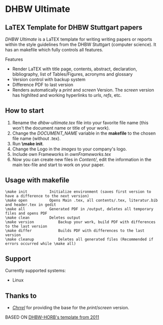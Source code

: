 DHBW Ultimate
=============
## LaTEX Template for DHBW Stuttgart papers
_DHBW Ultimate_ is a LaTEX template for writing writing papers or reports within the style guidelines from the DHBW Stuttgart (computer science).
It has an makefile which fully controls all features.

Features
  + Render LaTEX with title page, contents, abstract, declaration, bibliography, list of Tables/Figures, acronyms and glossary
  + Version control with backup system
  + Difference PDF to last version
  + Renders automatically a _print_ and _screen_ Version. The _screen_ version has highlited and working hyperlinks to _urls_, _refs_, etc.

## How to start
1. Rename the _dhbw-ultimate.tex_ file into your favorite file name (this won't the document name or title of your work).
2. Change the *DOCUMENT_NAME* variable in the **makefile** to the chosen file name (without .tex).
3. Run **\make init**.
4. Change the Logo in the *images* to your company's logo.
5. Include own Frameworks in *ownFrameworks.tex*
6. Now you can create new files in *Content/*, edit the information in the main tex-file and start to work on your paper.

## Usage with makefile
	\make init			Initialize environment (saves first version to have a difference to the next version)
	\make open			Opens Main .tex, all contents/.tex, literatur.bib and header.tex in gedit
	\make all			Generated PDF in /output, deletes all temporary files and opens PDF
	\make clean			Deletes output
	\make version			Backup your work, build PDF with differences to the last version
	\make differ			Builds PDF with differences to the last version
	\make cleanup			Deletes all generated files (Recommended if errors occurred while \make all)

## Support
Currently supported systems:
   + Linux

## Thanks to
 - *[Chrrel](https://github.com/chrrel)*  for providing the base for the _print_/_screen_ version.

BASED ON [DHBW-HORB's template from 2011](https://github.com/dhbw-horb/latexVorlageEnglisch)
